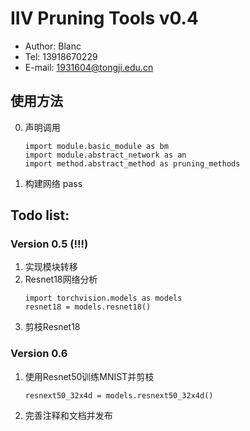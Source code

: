 # IIV Pruning Tools v0.4

* Author: Blanc
* Tel: 13918670229
* E-mail: 1931604@tongji.edu.cn

## 使用方法
0. 声明调用  
    ```
    import module.basic_module as bm
    import module.abstract_network as an
    import method.abstract_method as pruning_methods
    ```
1. 构建网络
    pass



## Todo list:

### Version 0.5 (!!!)
1. 实现模块转移
2. Resnet18网络分析
    ```
    import torchvision.models as models
    resnet18 = models.resnet18()
    ```
3. 剪枝Resnet18

### Version 0.6
1. 使用Resnet50训练MNIST并剪枝
    ```
    resnext50_32x4d = models.resnext50_32x4d()
    ```
2. 完善注释和文档并发布